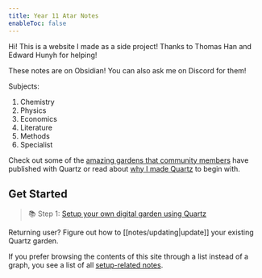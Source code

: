 ```yaml
---
title: Year 11 Atar Notes
enableToc: false
---
```


Hi! This is a website I made as a side project! Thanks to Thomas Han and Edward Hunyh for helping! 

These notes are on Obsidian! You can also ask me on Discord for them!

Subjects:
1. Chemistry
2. Physics
3. Economics
4. Literature
5. Methods
6. Specialist 


Check out some of the [amazing gardens that community members](notes/showcase.md) have published with Quartz or read about [why I made Quartz](notes/philosophy.md) to begin with.

## Get Started
> 📚 Step 1: [Setup your own digital garden using Quartz](notes/setup.md)

Returning user? Figure out how to [[notes/updating|update]] your existing Quartz garden.

If you prefer browsing the contents of this site through a list instead of a graph, you see a list of all [setup-related notes](/tags/setup).


